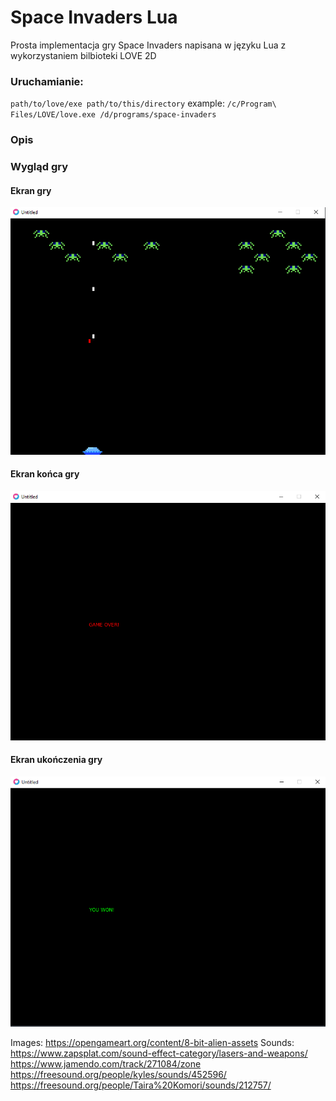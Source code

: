 # Space Invaders Lua

Prosta implementacja gry Space Invaders napisana w języku Lua z wykorzystaniem bilbioteki LOVE 2D

### Uruchamianie:
`path/to/love/exe path/to/this/directory`
example:
`/c/Program\ Files/LOVE/love.exe /d/programs/space-invaders`

### Opis

### Wygląd gry

#### Ekran gry
![Ekran gry](game_screen.png "Ekran gry")

#### Ekran końca gry
![Ekran końca gry](game_over_screen.png "Ekran końca gry")

#### Ekran ukończenia gry
![Ekran ukończenia gry](win_screen.png "Ekran ukończenia gry")


Images: 
https://opengameart.org/content/8-bit-alien-assets
Sounds: 
https://www.zapsplat.com/sound-effect-category/lasers-and-weapons/
https://www.jamendo.com/track/271084/zone
https://freesound.org/people/kyles/sounds/452596/
https://freesound.org/people/Taira%20Komori/sounds/212757/
 
